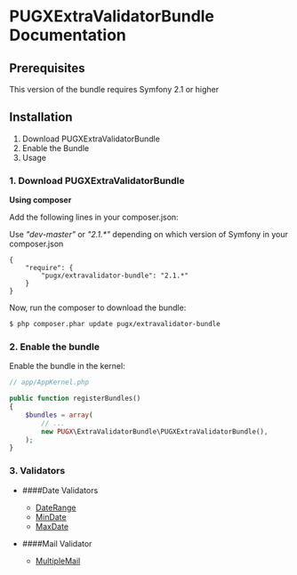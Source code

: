 PUGXExtraValidatorBundle Documentation
=====================================

## Prerequisites

This version of the bundle requires Symfony 2.1 or higher

## Installation

1. Download PUGXExtraValidatorBundle
2. Enable the Bundle
3. Usage

### 1. Download PUGXExtraValidatorBundle

**Using composer**

Add the following lines in your composer.json:

Use _"dev-master"_ or _"2.1.*"_ depending on which version of Symfony in your composer.json 
```
{
    "require": {
        "pugx/extravalidator-bundle": "2.1.*"
    }
}

```

Now, run the composer to download the bundle:

``` bash
$ php composer.phar update pugx/extravalidator-bundle
```

### 2. Enable the bundle

Enable the bundle in the kernel:

``` php
// app/AppKernel.php

public function registerBundles()
{
    $bundles = array(
        // ...
        new PUGX\ExtraValidatorBundle\PUGXExtraValidatorBundle(),
    );
}
```

### 3. Validators


* ####Date Validators

	* [DateRange](dateRange.md)
	* [MinDate](minDate.md)
	* [MaxDate](maxDate.md)

* ####Mail Validator
	* [MultipleMail](multipleMail.md)

